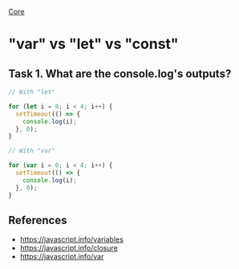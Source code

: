 [Core](/core)

# "var" vs "let" vs "const"

## Task 1. What are the console.log's outputs?

```js
// With "let"

for (let i = 0; i < 4; i++) {
  setTimeout(() => {
    console.log(i);
  }, 0);
}
```

```js
// With "var"

for (var i = 0; i < 4; i++) {
  setTimeout(() => {
    console.log(i);
  }, 0);
}
```

## References

- https://javascript.info/variables
- https://javascript.info/closure
- https://javascript.info/var
